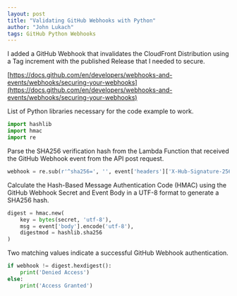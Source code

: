```yaml
---
layout: post
title: "Validating GitHub Webhooks with Python"
author: "John Lukach"
tags: GitHub Python Webhooks
---
```


I added a GitHub Webhook that invalidates the CloudFront Distribution using a Tag increment with the published Release that I needed to secure.

[https://docs.github.com/en/developers/webhooks-and-events/webhooks/securing-your-webhooks](https://docs.github.com/en/developers/webhooks-and-events/webhooks/securing-your-webhooks)

List of Python libraries necessary for the code example to work.

```python
import hashlib
import hmac
import re
```

Parse the SHA256 verification hash from the Lambda Function that received the GitHub Webhook event from the API post request.

```python
webhook = re.sub(r'^sha256=', '', event['headers']['X-Hub-Signature-256'])
```

Calculate the Hash-Based Message Authentication Code (HMAC) using the GitHub Webhook Secret and Event Body in a UTF-8 format to generate a SHA256 hash.

```python
digest = hmac.new(
    key = bytes(secret, 'utf-8'),
    msg = event['body'].encode('utf-8'),
    digestmod = hashlib.sha256
)
```

Two matching values indicate a successful GitHub Webhook authentication.

```python
if webhook != digest.hexdigest():
    print('Denied Access')
else:
    print('Access Granted')
```
